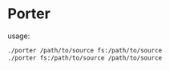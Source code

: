 # Porter

usage:

```bash
./porter /path/to/source fs:/path/to/source
./porter fs:/path/to/source /path/to/source
```
